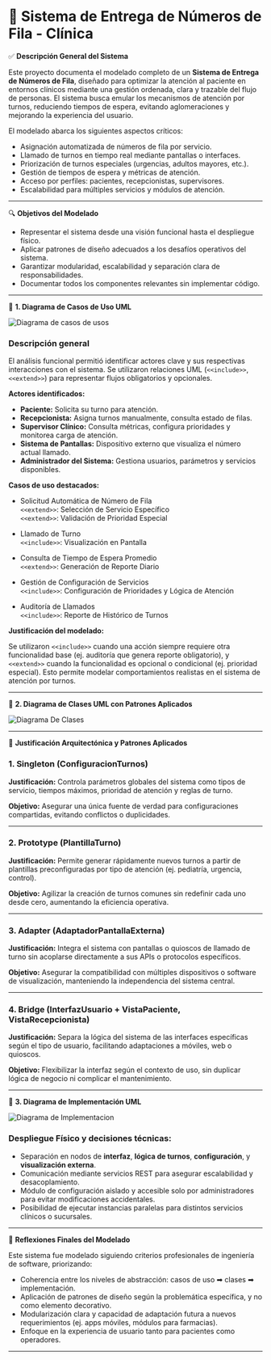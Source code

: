 # 🏥 Sistema de Entrega de Números de Fila - Clínica

✅ **Descripción General del Sistema**

Este proyecto documenta el modelado completo de un **Sistema de Entrega de Números de Fila**, diseñado para optimizar la atención al paciente en entornos clínicos mediante una gestión ordenada, clara y trazable del flujo de personas. El sistema busca emular los mecanismos de atención por turnos, reduciendo tiempos de espera, evitando aglomeraciones y mejorando la experiencia del usuario.

El modelado abarca los siguientes aspectos críticos:

- Asignación automatizada de números de fila por servicio.
- Llamado de turnos en tiempo real mediante pantallas o interfaces.
- Priorización de turnos especiales (urgencias, adultos mayores, etc.).
- Gestión de tiempos de espera y métricas de atención.
- Acceso por perfiles: pacientes, recepcionistas, supervisores.
- Escalabilidad para múltiples servicios y módulos de atención.

---

🔍 **Objetivos del Modelado**

- Representar el sistema desde una visión funcional hasta el despliegue físico.
- Aplicar patrones de diseño adecuados a los desafíos operativos del sistema.
- Garantizar modularidad, escalabilidad y separación clara de responsabilidades.
- Documentar todos los componentes relevantes sin implementar código.

---

🔹 **1. Diagrama de Casos de Uso UML**

![Diagrama de casos de usos](diagramas/Diagrama%20de%20casos%20de%20uso.png)

### Descripción general

El análisis funcional permitió identificar actores clave y sus respectivas interacciones con el sistema. Se utilizaron relaciones UML (`<<include>>`, `<<extend>>`) para representar flujos obligatorios y opcionales.

**Actores identificados:**

- **Paciente:** Solicita su turno para atención.
- **Recepcionista:** Asigna turnos manualmente, consulta estado de filas.
- **Supervisor Clínico:** Consulta métricas, configura prioridades y monitorea carga de atención.
- **Sistema de Pantallas:** Dispositivo externo que visualiza el número actual llamado.
- **Administrador del Sistema:** Gestiona usuarios, parámetros y servicios disponibles.

**Casos de uso destacados:**

- Solicitud Automática de Número de Fila  
  `<<extend>>`: Selección de Servicio Específico  
  `<<extend>>`: Validación de Prioridad Especial

- Llamado de Turno  
  `<<include>>`: Visualización en Pantalla

- Consulta de Tiempo de Espera Promedio  
  `<<extend>>`: Generación de Reporte Diario

- Gestión de Configuración de Servicios  
  `<<include>>`: Configuración de Prioridades y Lógica de Atención

- Auditoría de Llamados  
  `<<include>>`: Reporte de Histórico de Turnos

**Justificación del modelado:**

Se utilizaron `<<include>>` cuando una acción siempre requiere otra funcionalidad base (ej. auditoría que genera reporte obligatorio), y `<<extend>>` cuando la funcionalidad es opcional o condicional (ej. prioridad especial). Esto permite modelar comportamientos realistas en el sistema de atención por turnos.

---

🔹 **2. Diagrama de Clases UML con Patrones Aplicados**

![Diagrama De Clases](diagramas/Diagrama%20de%20Clases.png)

---

🧩 **Justificación Arquitectónica y Patrones Aplicados**

### 1. **Singleton (ConfiguracionTurnos)**
**Justificación:**
Controla parámetros globales del sistema como tipos de servicio, tiempos máximos, prioridad de atención y reglas de turno.

**Objetivo:**
Asegurar una única fuente de verdad para configuraciones compartidas, evitando conflictos o duplicidades.

---

### 2. **Prototype (PlantillaTurno)**
**Justificación:**
Permite generar rápidamente nuevos turnos a partir de plantillas preconfiguradas por tipo de atención (ej. pediatría, urgencia, control).

**Objetivo:**
Agilizar la creación de turnos comunes sin redefinir cada uno desde cero, aumentando la eficiencia operativa.

---

### 3. **Adapter (AdaptadorPantallaExterna)**
**Justificación:**
Integra el sistema con pantallas o quioscos de llamado de turno sin acoplarse directamente a sus APIs o protocolos específicos.

**Objetivo:**
Asegurar la compatibilidad con múltiples dispositivos o software de visualización, manteniendo la independencia del sistema central.

---

### 4. **Bridge (InterfazUsuario + VistaPaciente, VistaRecepcionista)**
**Justificación:**
Separa la lógica del sistema de las interfaces específicas según el tipo de usuario, facilitando adaptaciones a móviles, web o quioscos.

**Objetivo:**
Flexibilizar la interfaz según el contexto de uso, sin duplicar lógica de negocio ni complicar el mantenimiento.

---

🔹 **3. Diagrama de Implementación UML**

![Diagrama de Implementacion](diagramas/Diagrama%20de%20Implementación.png)

### Despliegue Físico y decisiones técnicas:

- Separación en nodos de **interfaz**, **lógica de turnos**, **configuración**, y **visualización externa**.
- Comunicación mediante servicios REST para asegurar escalabilidad y desacoplamiento.
- Módulo de configuración aislado y accesible solo por administradores para evitar modificaciones accidentales.
- Posibilidad de ejecutar instancias paralelas para distintos servicios clínicos o sucursales.

---

🧩 **Reflexiones Finales del Modelado**

Este sistema fue modelado siguiendo criterios profesionales de ingeniería de software, priorizando:

- Coherencia entre los niveles de abstracción: casos de uso ➡ clases ➡ implementación.
- Aplicación de patrones de diseño según la problemática específica, y no como elemento decorativo.
- Modularización clara y capacidad de adaptación futura a nuevos requerimientos (ej. apps móviles, módulos para farmacias).
- Enfoque en la experiencia de usuario tanto para pacientes como operadores.

---
